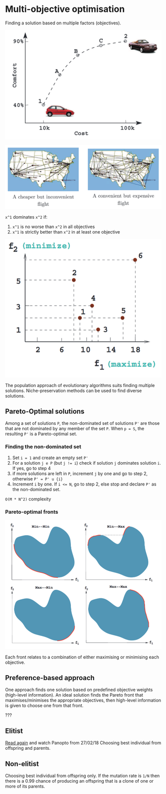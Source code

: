 # Multi-objective optimisation
[](https://canvas.bham.ac.uk/courses/27617/files/4947582?module_item_id=865923)

Finding a solution based on multiple factors (objectives).

![Example 1](img/multi_objective_example.png)

![Example 2](img/multi_objective_example_2.png)

`x^1` dominates `x^2` if:
1. `x^1` is no worse than `x^2` in all objectives
2. `x^1` is strictly better than `x^2` in at least one objective

![Graph](img/multi_objective_graph.png)

The population approach of evolutionary algorithms suits finding multiple solutions. Niche-preservation methods can be used to find diverse solutions.

## Pareto-Optimal solutions
Among a set of solutions `P`, the non-dominated set of solutions `P'` are those that are not dominated by any member of the set `P`. When `p = S`, the resulting `P'` is a Pareto-optimal set.

### Finding the non-dominated set
1. Set `i = 1` and create an empty set `P'`
2. For a solution `j e P` (but `j != i`) check if solution `j` dominates solution `i`. If yes, go to step 4
3. if more solutions are left in `P`, increment `j` by one and go to step 2, otherwise `P' = P' u {i}`
4. Increment `i` by one. If `i <= N`, go to step 2, else stop and declare `P'` as the non-dominated set.

`O(M * N^2)` complexity

### Pareto-optimal fronts
![Pareto fronts](img/pareto_fronts.png)

Each front relates to a combination of either maximising or minimising each objective.

## Preference-based approach
One approach finds one solution based on predefined objective weights (high-level information). An ideal solution finds the Pareto front that maximises/minimises the appropriate objectives, then high-level information is given to choose one from that front.

???

## Elitist
[Read again](https://canvas.bham.ac.uk/courses/27617/files/4947584?module_item_id=865924) and watch Panopto from 27/02/18
Choosing best individual from offspring and parents.

## Non-elitist
Choosing best individual from offspring only. If the mutation rate is `1/N` then there is a 0.99 chance of producing an offspring that is a clone of one or more of its parents.
